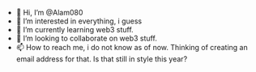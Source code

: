 - 👋 Hi, I’m @Alam080
- 👀 I’m interested in everything, i guess
- 🌱 I’m currently learning web3 stuff.
- 💞️ I’m looking to collaborate on web3 stuff.
- 📫 How to reach me, i do not know as of now. Thinking of creating an email address for that. Is that still in style this year?

<!---
Alam080/Alam080 is a ✨ special ✨ repository because its `README.md` (this file) appears on your GitHub profile.
You can click the Preview link to take a look at your changes.
--->
